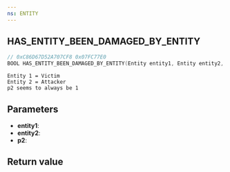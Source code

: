```yaml
---
ns: ENTITY
---
```

## HAS_ENTITY_BEEN_DAMAGED_BY_ENTITY

```c
// 0xC86D67D52A707CF8 0x07FC77E0
BOOL HAS_ENTITY_BEEN_DAMAGED_BY_ENTITY(Entity entity1, Entity entity2, BOOL p2);
```

```
Entity 1 = Victim  
Entity 2 = Attacker  
p2 seems to always be 1  
```

## Parameters
* **entity1**: 
* **entity2**: 
* **p2**: 

## Return value
